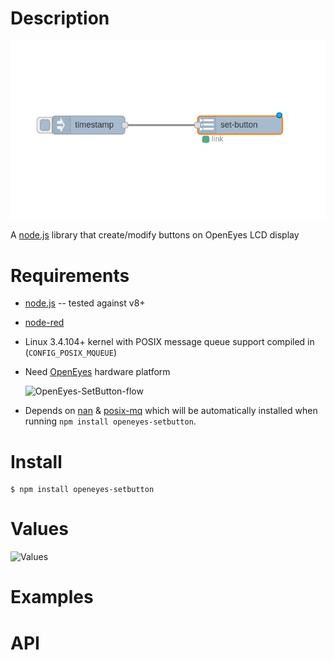 Description
===========

![OpenEyes-SetButton-flow](https://github.com/nemax68/node-red-contrib-OpenEyes-SetButton/blob/master/images/flow.png)

A [node.js](http://nodejs.org/) library that create/modify buttons on OpenEyes LCD display

Requirements
============

* [node.js](http://nodejs.org/) -- tested against v8+

* [node-red](http://nodered.org/)

* Linux 3.4.104+ kernel with POSIX message queue support compiled in (`CONFIG_POSIX_MQUEUE`)

* Need [OpenEyes](http://open-eyes.it) hardware platform

  ![OpenEyes-SetButton-flow](https://github.com/nemax68/node-red-contrib-OpenEyes-SetButton/tree/master/images/open-eyes.png)

* Depends on [nan](https://www.npmjs.com/package/nan) & [posix-mq](https://www.npmjs.com/package/posix-mq) which will be automatically installed when running `npm install openeyes-setbutton`.

Install
=======

```shell
$ npm install openeyes-setbutton
```
Values
========

![Values](https://github.com/nemax68/node-red-contrib-OpenEyes-SetButton/tree/master/images/value.png)

Examples
========

API
===
